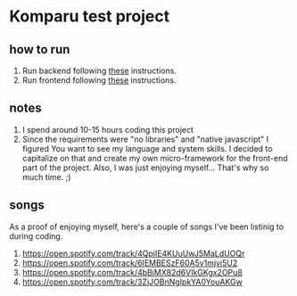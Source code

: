 # Komparu test project
## how to run
1. Run backend following [these](backend/README.md) instructions.
1. Run frontend following [these](frontend/README.md) instructions.

## notes
1. I spend around 10-15 hours coding this project
1. Since the requirements were "no libraries" and "native javascript" I figured
  You want to see my language and system skills. I decided to capitalize on
  that and create my own micro-framework for the front-end part of the project.
  Also, I was just enjoying myself... That's why so much time. ;)

## songs
As a proof of enjoying myself, here's a couple of songs I've been listinig
to during coding.
1. https://open.spotify.com/track/4QpiIE4KUuUwJ5MaLdUOQr
1. https://open.spotify.com/track/6IEMBESzF60A5v1mjvi5U2
1. https://open.spotify.com/track/4bBjMX82d6VIkGKgx2OPu8
1. https://open.spotify.com/track/3ZjJOBnNgIpkYA0YouAKGw
